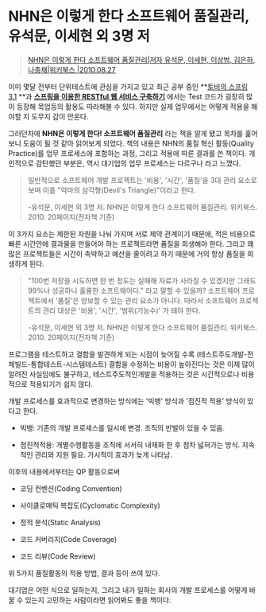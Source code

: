 NHN은 이렇게 한다 소프트웨어 품질관리, 유석문, 이세현 외 3명 저
===
> [NHN은 이렇게 한다 소프트웨어 품질관리|저자 유석문, 이세현, 이상범, 김은하, 나종채|위키북스 |2010.08.27](http://book.naver.com/bookdb/book_detail.nhn?bid=6349938)

이미 몇달 전부터 단위테스트에 관심을 가지고 있고 최근 공부 중인 **[토비의 스프링 3.1](http://book.naver.com/bookdb/book_detail.nhn?bid=7006516) **과 **[스프링을 이용한 RESTful 웹 서비스 구축하기](http://ridibooks.com/v2/Detail?id=443000172&_s=ins&_q=Rest)** 에서는 Test 코드가 굉장히 많이 등장해 목업등의 활용도 따라해볼 수 있다. 하지만 실제 업무에서는 어떻게 적용을 해야할 지 도무지 감이 안온다.

그러던차에 **NHN은 이렇게 한다! 소프트웨어 품질관리** 라는 책을 알게 됐고 목차를 훑어보니 도움이 될 것 같아 읽어보게 되었다. 책의 내용은 NHN의 품질 혁신 활동(Quality Practice)를 업무 프로세스에 포함하는 과정, 그리고 적용에 따른 결과를 쓴 책이다. 개인적으로 감탄했던 부분은, 역시 대기업의 업무 프로세스는 다르구나 라고 느꼈다.

> 일반적으로 소프트웨어 개발 프로젝트는 '비용', '시간', '품질'을 3대 관리 요소로 보며 이를 "악마의 삼각형(Devil's Triangle)"이라고 한다.
>
> -유석문, 이세현 외 3명 저. NHN은 이렇게 한다 소프트웨어 품질관리. 위키북스. 2010\. 20페이지(전자책 기준)

이 3가지 요소는 제한된 자원을 나눠 가지며 서로 제약 관계이기 때문에, 적은 비용으로 빠른 시간안에 결과물을 만들어야 하는 프로젝트라면 품질을 희생해야 한다. 그리고 꽤 많은 프로젝트들은 시간이 촉박하고 예산을 줄이려고 하기 때문에 거의 항상 품질을 희생하게 된다.

> "100번 저장을 시도하면 한 번 정도는 실패해 자료가 사라질 수 있겠지만 그래도 99%나 성공하니 훌륭한 소프트웨어다." 라고 말할 수 있을까? 소프트웨어 프로젝트에서 '품질'은 양보할 수 있는 관리 요소가 아니다. 따라서 소프트웨어 프로젝트의 관리 대상은 '비용', '시간', '범위(기능수)' 가 돼야 한다.
>
> -유석문, 이세현 외 3명 저. NHN은 이렇게 한다 소프트웨어 품질관리. 위키북스. 2010\. 20페이지(전자책 기준)

프로그램을 테스트하고 결함을 발견하게 되는 시점이 늦어질 수록 (테스트주도개발-전체빌드-통합테스트-시스템테스트) 결함을 수정하는 비용이 높아진다는 것은 이제 많이 알려진 사실임에도 불구하고, 테스트주도적인개발을 적용하는 것은 시간적으로나 비용적으로 적용되기가 쉽지 않다.

개발 프로세스를 효과적으로 변경하는 방식에는 '빅뱅' 방식과 '점진적 적용' 방식이 있다고 한다.

*   빅뱅: 기존의 개발 프로세스를 일시에 변경. 조직의 반발이 있을 수 있음.

*   점진적적용: 개별수행활동을 조직에 서서히 내재화 한 후 점차 넓혀가는 방식. 지속적인 관리와 지원 필요. 가시적이 효과가 늦게 나타남.

이후의 내용에서부터는 QP 활동으로써

*   코딩 컨벤션(Coding Convention)

*   사이클로매틱 복잡도(Cyclomatic Complexity)

*   정적 분석(Static Analysis)

*   코드 커버리지(Code Coverage)

*   코드 리뷰(Code Review)

위 5가지 품질활동의 적용 방법, 결과 등이 쓰여 있다.

대기업은 어떤 식으로 일하는지, 그리고 내가 일하는 회사의 개발 프로세스를 어떻게 바꿀 수 있는지 고민하는 사람이라면 읽어봐도 좋을 책이다.
